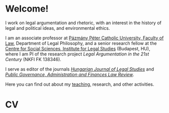 # Welcome!

I work on legal argumentation and rhetoric, with an interest in the history of legal and political ideas, and environmental ethics.

I am an associate professor at [Pázmány Péter Catholic University, Faculty of Law](https://jak.ppke.hu/en), Department of Legal Philosophy, and a senior research fellow at the [Centre for Social Sciences, Institute for Legal Studies](https://jog.tk.hu/en) (Budapest, HU), where I am PI of the research project _Legal Argumentation in the 21st Century_ (NKFI FK 138346).

I serve as editor of the journals [_Hungarian Journal of Legal Studies_](https://akjournals.com/view/journals/2052/2052-overview.xml) and [_Public Governance, Administration and Finances Law Review_](https://folyoirat.ludovika.hu/index.php/pgaf).

Here you can find out about my [teaching,](publish/TEACHING.md) research, and other activities.

# CV
